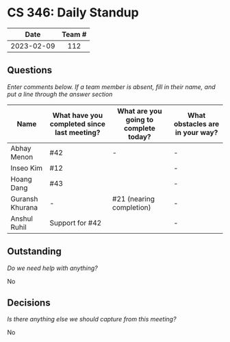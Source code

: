 # CS 346: Daily Standup

|    Date    | Team # |
|:----------:| :----: |
| 2023-02-09 |  112   |

## Questions

_Enter comments below. If a team member is absent, fill in their name, and put a line through the answer section_

| Name            | What have you completed since last meeting? | What are you going to complete today? | What obstacles are in your way? |
| --------------- |---------------------------------------------|---------------------------------------|---------------------------------|
| Abhay Menon     | #42                                         | -                                     | -                               |
| Inseo Kim       | #12                                         |                                       | -                               |
| Hoang Dang      | #43                                         |                                       | -                               |
| Guransh Khurana | -                                           | #21 (nearing completion)              | -                               |
| Anshul Ruhil    | Support for #42                             |                                       | -                               |

## Outstanding

_Do we need help with anything?_

No

## Decisions

_Is there anything else we should capture from this meeting?_

No
